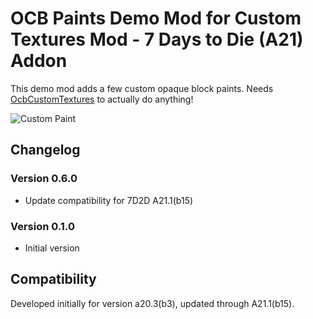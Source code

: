 # OCB Paints Demo Mod for Custom Textures Mod  - 7 Days to Die (A21) Addon

This demo mod adds a few custom opaque block paints.
Needs [OcbCustomTextures][1] to actually do anything!

![Custom Paint](Screens/custom-paint.jpg)

## Changelog

### Version 0.6.0

- Update compatibility for 7D2D A21.1(b15)

### Version 0.1.0

- Initial version

## Compatibility

Developed initially for version a20.3(b3), updated through A21.1(b15).

[1]: https://github.com/OCB7D2D/OcbCustomTextures
